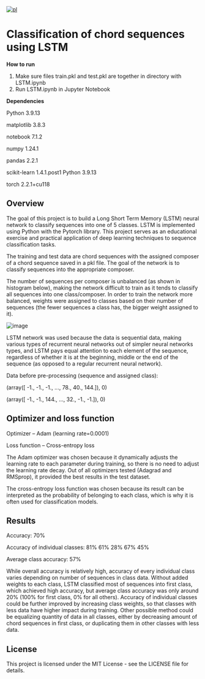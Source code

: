[![pl](https://img.shields.io/badge/język-PL-red.svg)](https://github.com/pzemla/Classification-of-chord-sequences-using-LSTM/blob/main/README.pl.md)
# Classification of chord sequences using LSTM

**How to run**
1. Make sure files train.pkl and test.pkl are together in directory with LSTM.ipynb
2. Run LSTM.ipynb in Jupyter Notebook


**Dependencies**

Python 3.9.13

matplotlib 3.8.3

notebook 7.1.2

numpy 1.24.1

pandas  2.2.1

scikit-learn 1.4.1.post1 Python 3.9.13

torch 2.2.1+cu118

## Overview

The goal of this project is to build a Long Short Term Memory (LSTM) neural network to classify sequences into one of 5 classes. LSTM is implemented using Python with the Pytorch library. This project serves as an educational exercise and practical application of deep learning techniques to sequence classification tasks.

The training and test data are chord sequences with the assigned composer of a chord sequence saved in a pkl file. The goal of the network is to classify sequences into the appropriate composer.

The number of sequences per composer is unbalanced (as shown in histogram below), making the network difficult to train as it tends to classify all sequences into one class/composer. In order to train the network more balanced, weights were assigned to classes based on their number of sequences (the fewer sequences a class has, the bigger weight assigned to it). 

![image](https://github.com/pzemla/Classification-of-chord-sequences-using-LSTM/assets/135070990/fa600388-5e6b-44b6-a052-e98630cbc7c7)

LSTM network was used because the data is sequential data, making various types of recurrent neural networks out of simpler neural networks types, and LSTM pays equal attention to each element of the sequence, regardless of whether it is at the beginning, middle or the end of the sequence (as opposed to a regular recurrent neural network).

Data before pre-processing (sequence and assigned class): 
 
(array([ -1., -1., -1., ..., 78., 40., 144.]), 0)

(array([ -1., -1., 144., ..., 32., -1., -1.]), 0) 

## Optimizer and loss function

Optimizer – Adam (learning rate=0.0001) 

Loss function – Cross-entropy loss 

The Adam optimizer was chosen because it dynamically adjusts the learning rate to each parameter during training, so there is no need to adjust the learning rate decay. Out of all optimizers tested 
(Adagrad and RMSprop), it provided the best results in the test dataset. 

The cross-entropy loss function was chosen because its result can be interpreted as the probability of belonging to each class, which is why it is often used for classification models. 

## Results

Accuracy: 70% 

Accuracy of individual classes: 81% 61% 28% 67% 45% 

Average class accuracy: 57%

While overall accuracy is relatively high, accuracy of every individual class varies depending on number of sequences in class data. Without added weights to each class, LSTM classified most of sequences into first class, which achieved high accuracy, but average class accuracy was only around 20% (100% for first class, 0% for all others). Accuracy of individual classes could be further improved by increasing class weights, so that classes with less data have higher impact during training. Other possible method could be equalizing quantity of data in all classes, either by decreasing amount of chord sequences in first class, or duplicating them in other classes with less data.

## License

This project is licensed under the MIT License - see the LICENSE file for details.
